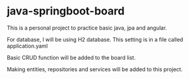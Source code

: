 # java-springboot-board


This is a personal project to practice basic java, jpa and angular.

For database, I will be using H2 database.
This setting is in a file called application.yaml

Basic CRUD function will be added to the board list.


Making entities, repositories and services will be added to this project.


